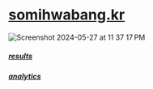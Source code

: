 # [somihwabang.kr](http://www.somihwabang.kr)


![Screenshot 2024-05-27 at 11 37 17 PM](https://github.com/minjcho/somimbti/assets/117441212/b2c28266-cc7d-4b35-94f2-e6b4077d2d0b)



##### [results](http://www.somihwabang.kr/admin)

##### [analytics](http://somihwabang.kr/report.html)
